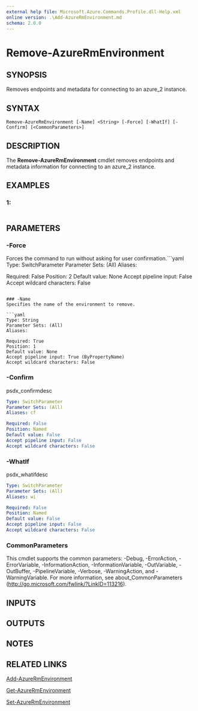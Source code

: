 ```yaml
---
external help file: Microsoft.Azure.Commands.Profile.dll-Help.xml
online version: .\Add-AzureRmEnvironment.md
schema: 2.0.0
---
```


# Remove-AzureRmEnvironment

## SYNOPSIS
Removes endpoints and metadata for connecting to an azure_2 instance.

## SYNTAX

```
Remove-AzureRmEnvironment [-Name] <String> [-Force] [-WhatIf] [-Confirm] [<CommonParameters>]
```

## DESCRIPTION
The **Remove-AzureRmEnvironment** cmdlet removes endpoints and metadata information for connecting to an azure_2 instance.

## EXAMPLES

### 1:
```

```

## PARAMETERS

### -Force
Forces the command to run without asking for user confirmation.```yaml
Type: SwitchParameter
Parameter Sets: (All)
Aliases: 

Required: False
Position: 2
Default value: None
Accept pipeline input: False
Accept wildcard characters: False
```

### -Name
Specifies the name of the environment to remove.

```yaml
Type: String
Parameter Sets: (All)
Aliases: 

Required: True
Position: 1
Default value: None
Accept pipeline input: True (ByPropertyName)
Accept wildcard characters: False
```

### -Confirm
psdx_confirmdesc

```yaml
Type: SwitchParameter
Parameter Sets: (All)
Aliases: cf

Required: False
Position: Named
Default value: False
Accept pipeline input: False
Accept wildcard characters: False
```

### -WhatIf
psdx_whatifdesc

```yaml
Type: SwitchParameter
Parameter Sets: (All)
Aliases: wi

Required: False
Position: Named
Default value: False
Accept pipeline input: False
Accept wildcard characters: False
```

### CommonParameters
This cmdlet supports the common parameters: -Debug, -ErrorAction, -ErrorVariable, -InformationAction, -InformationVariable, -OutVariable, -OutBuffer, -PipelineVariable, -Verbose, -WarningAction, and -WarningVariable. For more information, see about_CommonParameters (http://go.microsoft.com/fwlink/?LinkID=113216).

## INPUTS

## OUTPUTS

## NOTES

## RELATED LINKS

[Add-AzureRmEnvironment](.\Add-AzureRmEnvironment.md)

[Get-AzureRmEnvironment](.\Get-AzureRmEnvironment.md)

[Set-AzureRmEnvironment](.\Set-AzureRmEnvironment.md)

